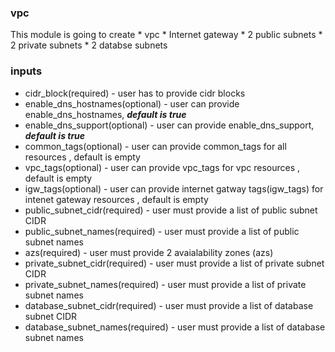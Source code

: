 ### vpc 

This module is going to create 
    * vpc
    * Internet gateway 
    * 2 public subnets 
    * 2 private subnets 
    * 2 databse subnets 

### inputs 
* cidr_block(required) - user has to provide cidr blocks 
* enable_dns_hostnames(optional) - user can provide enable_dns_hostnames, ***default is true*** 
* enable_dns_support(optional) - user can provide enable_dns_support, ***default is true*** 
* common_tags(optional) - user can provide common_tags for all resources , default is empty 
* vpc_tags(optional) - user can provide vpc_tags for vpc resources , default is empty 
* igw_tags(optional) - user can provide internet gatway tags(igw_tags) for intenet gateway resources , default is empty
* public_subnet_cidr(required) - user must provide a list of public subnet CIDR 
* public_subnet_names(required) - user must provide a list of public subnet names
* azs(required) - user must provide 2 avaialability zones (azs)
* private_subnet_cidr(required) - user must provide a list of private subnet CIDR
* private_subnet_names(required) - user must provide a list of private subnet names
* database_subnet_cidr(required) - user must provide a list of database subnet CIDR
* database_subnet_names(required) - user must provide a list of database subnet names